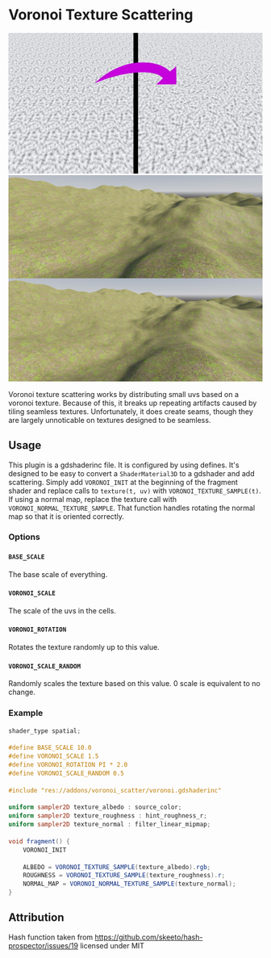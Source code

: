 # Voronoi Texture Scattering

<img alt="An example of voronoi texture scattering" src="example_noise.jpg" width="800px">

<img alt="Another example of voronoi texture scattering" src="example_grass.jpg" width="800px">

Voronoi texture scattering works by distributing small uvs based on a voronoi texture. Because of this, it breaks up repeating artifacts caused by tiling seamless textures. Unfortunately, it does create seams, though they are largely unnoticable on textures designed to be seamless.

## Usage

This plugin is a gdshaderinc file. It is configured by using defines. It's designed to be easy to convert a `ShaderMaterial3D` to a gdshader and add scattering. Simply add `VORONOI_INIT` at the beginning of the fragment shader and replace calls to `texture(t, uv)` with `VORONOI_TEXTURE_SAMPLE(t)`. If using a normal map, replace the texture call with `VORONOI_NORMAL_TEXTURE_SAMPLE`. That function handles rotating the normal map so that it is oriented correctly.

### Options

#### `BASE_SCALE`

The base scale of everything.

#### `VORONOI_SCALE`

The scale of the uvs in the cells.

#### `VORONOI_ROTATION`

Rotates the texture randomly up to this value.

#### `VORONOI_SCALE_RANDOM`

Randomly scales the texture based on this value. 0 scale is equivalent to no change.

### Example

```glsl
shader_type spatial;

#define BASE_SCALE 10.0
#define VORONOI_SCALE 1.5
#define VORONOI_ROTATION PI * 2.0
#define VORONOI_SCALE_RANDOM 0.5

#include "res://addons/voronoi_scatter/voronoi.gdshaderinc"

uniform sampler2D texture_albedo : source_color;
uniform sampler2D texture_roughness : hint_roughness_r;
uniform sampler2D texture_normal : filter_linear_mipmap;

void fragment() {
	VORONOI_INIT

	ALBEDO = VORONOI_TEXTURE_SAMPLE(texture_albedo).rgb;
	ROUGHNESS = VORONOI_TEXTURE_SAMPLE(texture_roughness).r;
	NORMAL_MAP = VORONOI_NORMAL_TEXTURE_SAMPLE(texture_normal);
}
```

## Attribution

Hash function taken from https://github.com/skeeto/hash-prospector/issues/19 licensed under MIT
